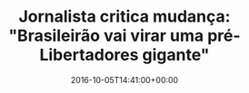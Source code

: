 ---
layout: post
title: "Jornalista critica mudança: \"Brasileirão vai virar uma pré-Libertadores gigante\""
date: 2016-10-05T14:41:00+00:00
external_link: "http://sportv.globo.com/site/programas/selecao-sportv/noticia/2016/10/jornalista-critica-mudanca-brasileirao-vai-virar-uma-pre-libertadores-gigante.html"
categories: news globo.com
---